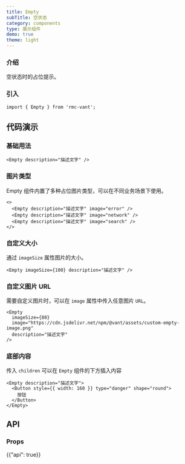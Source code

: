 ```yaml
---
title: Empty
subTitle: 空状态
category: components
type: 展示组件
demo: true
theme: light
---
```


### 介绍

空状态时的占位提示。

### 引入

```tsx
import { Empty } from 'rmc-vant';
```

## 代码演示

### 基础用法

```tsx
<Empty description="描述文字" />
```

### 图片类型

Empty 组件内置了多种占位图片类型，可以在不同业务场景下使用。

```tsx
<>
  <Empty description="描述文字" image="error" />
  <Empty description="描述文字" image="network" />
  <Empty description="描述文字" image="search" />
</>
```

### 自定义大小

通过 `imageSize` 属性图片的大小。

```tsx
<Empty imageSize={100} description="描述文字" />
```

### 自定义图片 URL

需要自定义图片时，可以在 `image` 属性中传入任意图片 `URL`。

```tsx
<Empty
  imageSize={80}
  image="https://cdn.jsdelivr.net/npm/@vant/assets/custom-empty-image.png"
  description="描述文字"
/>
```

### 底部内容

传入 `children` 可以在 `Empty` 组件的下方插入内容

```tsx
<Empty description="描述文字">
  <Button style={{ width: 160 }} type="danger" shape="round">
    按钮
  </Button>
</Empty>
```

## API

### Props

{{"api": true}}
